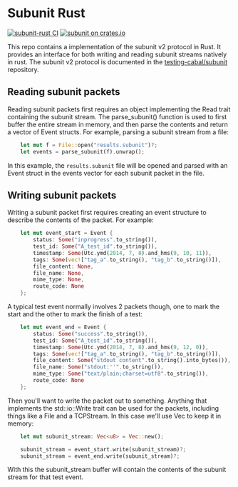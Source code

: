 Subunit Rust
============
[![subunit-rust CI][ci-image]][ci]
[![subunit on crates.io][cratesio-image]][cratesio]

[ci-image]: https://github.com/mtreinish/subunit-rust/actions/workflows/main.yml/badge.svg
[ci]: https://github.com/mtreinish/subunit-rust/actions/workflows/main.yml
[cratesio-image]: https://img.shields.io/crates/v/subunit.svg
[cratesio]: https://crates.io/crates/subunit

This repo contains a implementation of the subunit v2 protocol in Rust. It
provides an interface for both writing and reading subunit streams natively in
rust. The subunit v2 protocol is documented in the
[testing-cabal/subunit](https://github.com/testing-cabal/subunit/blob/master/README.rst#version-2)
repository.

## Reading subunit packets

Reading subunit packets first requires an object implementing the Read trait
containing the subunit stream. The parse_subunit() function is used to first
buffer the entire stream in memory, and then parse the contents and return
a vector of Event structs. For example, parsing a subunit stream from a file:
```rust
    let mut f = File::open("results.subunit")?;
    let events = parse_subunit(f).unwrap();
```
In this example, the `results.subunit` file will be opened and parsed with an
Event struct in the events vector for each subunit packet in the file.


## Writing subunit packets

Writing a subunit packet first requires creating an event structure to describe
the contents of the packet. For example:

```rust
    let mut event_start = Event {
        status: Some("inprogress".to_string()),
        test_id: Some("A_test_id".to_string()),
        timestamp: Some(Utc.ymd(2014, 7, 8).and_hms(9, 10, 11)),
        tags: Some(vec!["tag_a".to_string(), "tag_b".to_string()]),
        file_content: None,
        file_name: None,
        mime_type: None,
        route_code: None
    };
```

A typical test event normally involves 2 packets though, one to mark the start
and the other to mark the finish of a test:
```rust
    let mut event_end = Event {
        status: Some("success".to_string()),
        test_id: Some("A_test_id".to_string()),
        timestamp: Some(Utc.ymd(2014, 7, 8).and_hms(9, 12, 0)),
        tags: Some(vec!["tag_a".to_string(), "tag_b".to_string()]),
        file_content: Some("stdout content".to_string().into_bytes()),
        file_name: Some("stdout:''".to_string()),
        mime_type: Some("text/plain;charset=utf8".to_string()),
        route_code: None
    };
```
Then you'll want to write the packet out to something. Anything that implements
the std::io::Write trait can be used for the packets, including things like a
File and a TCPStream. In this case we'll use Vec<u8> to keep it in memory:
```rust
    let mut subunit_stream: Vec<u8> = Vec::new();

    subunit_stream = event_start.write(subunit_stream)?;
    subunit_stream = event_end.write(subunit_stream)?;
```
With this the subunit_stream buffer will contain the contents of the subunit
stream for that test event.
